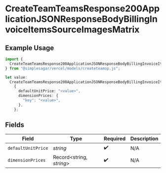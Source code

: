 # CreateTeamTeamsResponse200ApplicationJSONResponseBodyBillingInvoiceItemsSourceImagesMatrix

## Example Usage

```typescript
import {
  CreateTeamTeamsResponse200ApplicationJSONResponseBodyBillingInvoiceItemsSourceImagesMatrix,
} from "@simplesagar/vercel/models/createteamop.js";

let value:
  CreateTeamTeamsResponse200ApplicationJSONResponseBodyBillingInvoiceItemsSourceImagesMatrix =
    {
      defaultUnitPrice: "<value>",
      dimensionPrices: {
        "key": "<value>",
      },
    };
```

## Fields

| Field                    | Type                     | Required                 | Description              |
| ------------------------ | ------------------------ | ------------------------ | ------------------------ |
| `defaultUnitPrice`       | *string*                 | :heavy_check_mark:       | N/A                      |
| `dimensionPrices`        | Record<string, *string*> | :heavy_check_mark:       | N/A                      |
